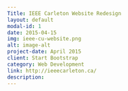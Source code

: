 ```yaml
---
Title: IEEE Carleton Website Redesign
layout: default
modal-id: 1
date: 2015-04-15
img: ieee-cu-website.png
alt: image-alt
project-date: April 2015
client: Start Bootstrap
category: Web Development
link: http://ieeecarleton.ca/
description:
---
```

